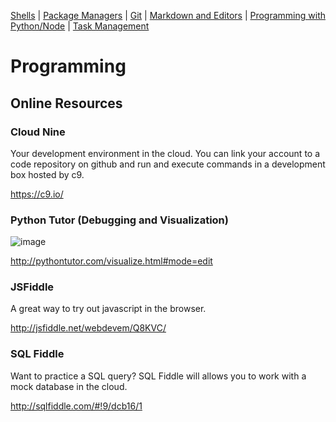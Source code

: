 [Shells](https://github.com/REU-SOS/EngineeringBasics/blob/master/Shells.md#shells) | [Package Managers](https://github.com/REU-SOS/EngineeringBasics/blob/master/PackageManagers.md#configuration-management) |  [Git](https://github.com/REU-SOS/EngineeringBasics/blob/master/Git.md#git) | [Markdown and Editors](https://github.com/REU-SOS/EngineeringBasics/blob/master/MarkdownEditors.md#markdown) | [Programming with Python/Node](https://github.com/REU-SOS/EngineeringBasics/blob/master/Programming.md#programming) | [Task Management](https://github.com/REU-SOS/EngineeringBasics/blob/master/OnlineTools.md#online-tools)

# Programming


## Online Resources

### Cloud Nine

Your development environment in the cloud. You can link your account to a code repository on github and run and execute commands in a development box hosted by c9.

https://c9.io/

### Python Tutor (Debugging and Visualization)

![image](https://cloud.githubusercontent.com/assets/742934/15635634/3b793fec-25b2-11e6-80da-21ea3de7a6d3.png)

http://pythontutor.com/visualize.html#mode=edit

### JSFiddle

A great way to try out javascript in the browser.

http://jsfiddle.net/webdevem/Q8KVC/

### SQL Fiddle

Want to practice a SQL query? SQL Fiddle will allows you to work with a mock database in the cloud.

http://sqlfiddle.com/#!9/dcb16/1

